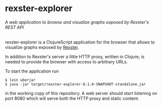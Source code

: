 # rexster-explorer
###### A web application to browse and visualize graphs exposed by Rexster's REST API

rexster-explorer is a ClojureScript application for the browser that allows to visualize
graphs exposed by [Rexster](https://github.com/tinkerpop/rexster/wiki).

In addition to Rexster's server a little HTTP proxy, written in Clojure, is needed to
provide the browser with access to arbitrary URLs.

To start the application run

```
$ lein uberjar
$ java -jar target/rexster-explorer-0.1.0-SNAPSHOT-standalone.jar
```

in the working copy of this repository. A web server should start listening
on port 8080 which will serve both the HTTP proxy and static content.
